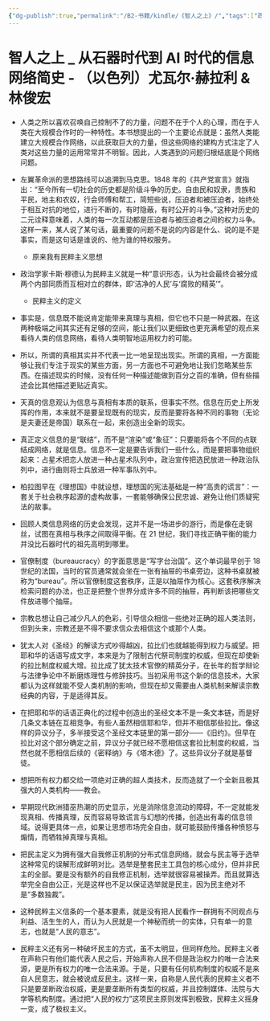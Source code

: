 ```yaml
---
{"dg-publish":true,"permalink":"/B2-书籍/kindle/《智人之上》/","tags":["政治历史社会"]}
---
```



# 智人之上 _ 从石器时代到 AI 时代的信息网络简史 - （以色列）尤瓦尔·赫拉利 & 林俊宏

- 人类之所以喜欢召唤自己控制不了的力量，问题不在于个人的心理，而在于人类在大规模合作时的一种特性。本书想提出的一个主要论点就是：虽然人类能建立大规模合作网络，以此获取巨大的力量，但这些网络的建构方式注定了人类对这些力量的运用常常并不明智。因此，人类遇到的问题归根结底是个网络问题。

- 左翼革命派的思想路线可以追溯到马克思。1848 年的《共产党宣言》就指出：“至今所有一切社会的历史都是阶级斗争的历史。自由民和奴隶，贵族和平民，地主和农奴，行会师傅和帮工，简短些说，压迫者和被压迫者，始终处于相互对抗的地位，进行不断的，有时隐蔽，有时公开的斗争。”这种对历史的二元诠释意味着，人类的每一次互动都是压迫者与被压迫者之间的权力斗争。这样一来，某人说了某句话，最重要的问题不是说的内容是什么、说的是不是事实，而是这句话是谁说的、他为谁的特权服务。
    * 原来我有民粹主义思想

- 政治学家卡斯·穆德认为民粹主义就是一种“意识形态，认为社会最终会被分成两个内部同质而互相对立的群体，即‘洁净的人民’与‘腐败的精英’”。
    * 民粹主义的定义

- 事实是，信息既不能说肯定能带来真理与真相，但它也不只是一种武器。在这两种极端之间其实还有足够的空间，能让我们以更细致也更充满希望的观点来看待人类的信息网络，看待人类明智地运用权力的可能。

- 所以，所谓的真相其实并不代表一比一地呈现出现实。所谓的真相，一方面能够让我们专注于现实的某些方面，另一方面也不可避免地让我们忽略某些东西。在描述现实的时候，没有任何一种描述能做到百分之百的准确，但有些描述会比其他描述更贴近真实。

- 天真的信息观认为信息与真相有本质的联系，但事实不然。信息在历史上所发挥的作用，本来就不是要呈现既有的现实，反而是要将各种不同的事物（无论是夫妻还是帝国）联系在一起，来创造出全新的现实。

- 真正定义信息的是“联结”，而不是“渲染”或“象征”：只要能将各个不同的点联结成网络，就是信息。信息不一定是要告诉我们一些什么，而是要把事物组织起来：占星术把恋人放进一种占星术队列中，政治宣传把选民放进一种政治队列中，进行曲则将士兵放进一种军事队列中。

- 柏拉图早在《理想国》中就设想，理想国的宪法基础是一种“高贵的谎言”：一套关于社会秩序起源的虚构故事，一套能够确保公民忠诚、避免让他们质疑宪法的故事。

- 回顾人类信息网络的历史会发现，这并不是一场进步的游行，而是像在走钢丝，试图在真相与秩序之间取得平衡。在 21 世纪，我们寻找正确平衡的能力并没比石器时代的祖先高明到哪里。

- 官僚制度（bureaucracy）的字面意思是“写字台治国”。这个单词最早创于 18 世纪的法国，当时的官员通常就会坐在一张有抽屉的书桌旁边，这种书桌就被称为“bureau”。所以官僚制度这套秩序，正是以抽屉作为核心。这套秩序解决检索问题的办法，也正是把整个世界分成许多不同的抽屉，再判断该把哪些文件放进哪个抽屉。

- 宗教总想让自己减少凡人的色彩，引导信众相信一些绝对正确的超人类法则，但到头来，宗教还是不得不要求信众去相信这个或那个人类。

- 犹太人对《圣经》的解读方式吵得越凶，拉比们也就越能得到权力与威望。把耶和华的话语写成文字，本来是为了限制古代祭司制度的权威，但现在却使新的拉比制度权威大增。拉比成了犹太技术官僚的精英分子，在长年的哲学辩论与法律争论中不断磨炼理性与修辞技巧。当初采用书这个新的信息技术，大家都认为这样就能不受人类机制的影响，但现在却又需要由人类机制来解读宗教经典的内容，于是适得其反。

- 在把耶和华的话语正典化的过程中创造出的圣经文本不是一条文本链，而是好几条文本链在互相竞争。有些人虽然相信耶和华，但并不相信那些拉比。像这样的异议分子，多半接受这个圣经文本链里的第一部分——《旧约》。但早在拉比对这个部分确定之前，异议分子就已经不愿相信这套拉比制度的权威，当然也就不愿相信后续的《密释纳》与《塔木德》了。这些异议分子就是基督徒。

- 想把所有权力都交给一项绝对正确的超人类技术，反而造就了一个全新且极其强大的人类机构——教会。

- 早期现代欧洲猎巫热潮的历史显示，光是消除信息流动的障碍，不一定就能发现真相、传播真理，反而容易导致谎言与幻想的传播，创造出有毒的信息领域。说得更具体一点，如果让思想市场完全自由，就可能鼓励传播各种愤怒与煽情，而牺牲掉真理与真相。

- 把民主定义为拥有强大自我修正机制的分布式信息网络，就会与民主等于选举这种常见的误解形成鲜明对比。选举是整套民主工具包的核心成分，但并非民主的全部。要是没有额外的自我修正机制，选举就很容易被操弄。而且就算选举完全自由公正，光是这样也不足以保证选举就是民主，因为民主绝对不是“多数独裁”。

- 这种民粹主义信条的一个基本要素，就是没有把人民看作一群拥有不同观点与利益、活生生的人，而认为人民就是一个神秘而统一的实体，只有单一的意志，也就是“人民的意志”。

- 民粹主义还有另一种破坏民主的方式，虽不太明显，但同样危险。民粹主义者在声称只有他们能代表人民之后，开始声称人民不但是政治权力的唯一合法来源，更是所有权力的唯一合法来源。于是，只要有任何机构制度的权威不是来自人民意志，就会被说成反民主。这样一来，自称是人民代表的民粹主义者不只是要垄断政治权威，更是要垄断所有类型的权威，并且控制媒体、法院与大学等机构制度。通过把“人民的权力”这项民主原则发挥到极致，民粹主义摇身一变，成了极权主义。
